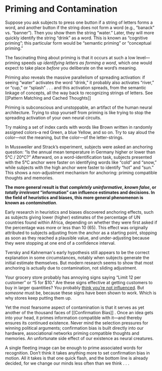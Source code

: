 # Priming and Contamination

Suppose you ask subjects to press one button if a string of letters forms a word, and another button if the string does not form a word (e.g., “banack” vs. “banner”). Then you show them the string “water.” Later, they will more quickly identify the string “drink” as a word. This is known as “cognitive priming”; this particular form would be “semantic priming” or “conceptual priming.”

The fascinating thing about priming is that it occurs at such a low level—priming speeds up *identifying letters as forming a word*, which one would expect to take place *before* you deliberate on the word’s meaning.

Priming also reveals the massive parallelism of spreading activation: if seeing “water” activates the word “drink,” it probably also activates “river,” or “cup,” or “splash” . . . and this activation spreads, from the semantic linkage of concepts, all the way back to recognizing strings of letters. See [[Pattern Matching and Cached Thoughts]]

Priming is subconscious and unstoppable, an artifact of the human neural architecture. Trying to stop yourself from priming is like trying to stop the spreading activation of your own neural circuits.

Try making a set of index cards with words like Brown written in randomly assigned colors–a red Green, a blue Yellow, and so on. Try to say aloud the color—not the meaning, but the color—of the letter-strings.

In Mussweiler and Strack’s experiment, subjects were asked an anchoring question: “Is the annual mean temperature in Germany higher or lower than 5°C / 20°C?” Afterward, on a word-identification task, subjects presented with the 5°C anchor were faster on identifying words like “cold” and “snow,” while subjects with the high anchor were faster to identify “hot” and “sun.” This shows a non-adjustment mechanism for anchoring: priming compatible thoughts and memories.

**The more general result is that *completely uninformative*, *known false*, or *totally irrelevant* “information” can influence estimates and decisions. In the field of heuristics and biases, this more general phenomenon is known as *contamination***.

Early research in heuristics and biases discovered anchoring effects, such as subjects giving lower (higher) estimates of the percentage of UN countries found within Africa, depending on whether they were first asked if the percentage was more or less than 10 (65). This effect was originally attributed to subjects adjusting from the anchor as a starting point, stopping as soon as they reached a plausible value, and under-adjusting because they were stopping at one end of a confidence interval.

Tversky and Kahneman's early hypothesis still appears to be the correct explanation in some circumstances, notably when subjects generate the initial estimate themselves. But modern research seems to show that most anchoring is actually due to contamination, not sliding adjustment.

Your grocery store probably has annoying signs saying “Limit 12 per customer” or “5 for $10.” Are these signs effective at getting customers to buy in larger quantities? You probably [think you’re not influenced](http://en.wikipedia.org/wiki/Bias_blind_spot). But *someone* must be, because these signs have been shown to work. Which is why stores keep putting them up.

Yet the most fearsome aspect of contamination is that it serves as yet another of the thousand faces of [[Confirmation Bias]] . Once an idea gets into your head, it primes information compatible with it—and thereby ensures its continued existence. Never mind the selection pressures for winning political arguments; confirmation bias is built directly into our hardware, associational networks priming compatible thoughts and memories. An unfortunate side effect of our existence as neural creatures.

A single fleeting image can be enough to prime associated words for recognition. Don’t think it takes anything more to set confirmation bias in motion. All it takes is that one quick flash, and the bottom line is already decided, for we change our minds less often than we think . . .